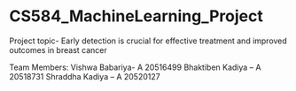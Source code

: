 # CS584_MachineLearning_Project
Project topic- Early detection is crucial for effective treatment and improved outcomes in breast cancer


Team Members:
Vishwa Babariya- A 20516499
Bhaktiben Kadiya – A 20518731
Shraddha Kadiya – A 20520127 
